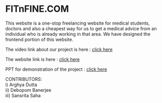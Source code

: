 # FITnFINE.COM
This website is a one-stop freelancing website for medical students, doctors and also a cheapest way for us to get a medical advice from an individual who is already working in that area. We have designed the frontend portion of this website.

The video link about our project is here : [click here](https://youtu.be/palSfD2pVCo)

The website link is here : [click here](https://fitnfine.netlify.app/)

PPT for demonstration of the project : [click here](https://docs.google.com/presentation/d/1DxQfIa_e_osJbAHW3FyV9egH_KpFuAIr/edit?usp=sharing&ouid=113739507441587181944&rtpof=true&sd=true)

CONTRIBUTORS:      
i) Arghya Dutta    
ii) Debopom Banerjee      
iii) Sansrita Saha      
